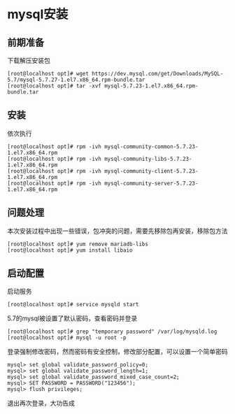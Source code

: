 # mysql安装
## 前期准备
下载解压安装包
```shell
[root@localhost opt]# wget https://dev.mysql.com/get/Downloads/MySQL-5.7/mysql-5.7.27-1.el7.x86_64.rpm-bundle.tar
[root@localhost opt]# tar -xvf mysql-5.7.23-1.el7.x86_64.rpm-bundle.tar
```
## 安装
依次执行
```shell
[root@localhost opt]# rpm -ivh mysql-community-common-5.7.23-1.el7.x86_64.rpm
[root@localhost opt]# rpm -ivh mysql-community-libs-5.7.23-1.el7.x86_64.rpm
[root@localhost opt]# rpm -ivh mysql-community-client-5.7.23-1.el7.x86_64.rpm
[root@localhost opt]# rpm -ivh mysql-community-server-5.7.23-1.el7.x86_64.rpm
```
## 问题处理
本次安装过程中出现一些错误，包冲突的问题，需要先移除包再安装，移除包方法
```shell
[root@localhost opt]# yum remove mariadb-libs
[root@localhost opt]# yum install libaio
```
## 启动配置
启动服务
```shell
[root@localhost opt]# service mysqld start
```
5.7的mysql被设置了默认密码，查看密码并登录
```shell
[root@localhost opt]# grep "temporary password" /var/log/mysqld.log
[root@localhost opt]# mysql -u root -p
```
登录强制修改密码，然而密码有安全控制，修改部分配置，可以设置一个简单密码
```shell
mysql> set global validate_password_policy=0;
mysql> set global validate_password_length=1;
mysql> set global validate_password_mixed_case_count=2;
mysql> SET PASSWORD = PASSWORD("123456");
mysql> flush privileges;
```
退出再次登录，大功告成